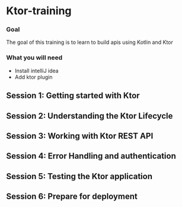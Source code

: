 # Ktor-training

### Goal
The goal of this training is to learn to build apis using Kotlin and Ktor

### What you will need
- Install intelliJ idea
- Add ktor plugin

## Session 1: Getting started with Ktor

## Session 2: Understanding the Ktor Lifecycle

## Session 3: Working with Ktor REST API

## Session 4: Error Handling and authentication

## Session 5: Testing the Ktor application

## Session 6: Prepare for deployment
